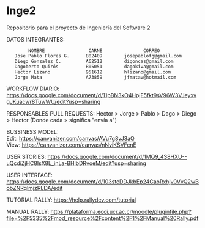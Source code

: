 Inge2
=====

Repositorio para el proyecto de Ingeniería del Software 2

DATOS INTEGRANTES:

            NOMBRE                CARNÉ               CORREO
       Jose Pablo Flores G.      B02409        josepablofg@gmail.com
       Diego Gonzalez C.         A62512        digoncas@gmail.com
       Dagoberto Quirós          B05051        dagokiva@gmail.com
       Hector Lizano             951612        hlizano@gmail.com
       Jorge Mata                A73859        jfmatav@hotmail.com

WORKFLOW DIARIO:
https://docs.google.com/document/d/11pBN3kO4HpjF5fkt9sV96W3VJeyxvgJKuacwr8TuwWU/edit?usp=sharing

RESPONSABLES PULL REQUESTS:
Hector > Jorge > Pablo > Dago > Diego > Hector
(Donde cada > significa "envía a")

BUSSINESS MODEL:                                                                                                                  
Edit: https://canvanizer.com/canvas/AVu7g8vJ3aQ                                                                                   
View: https://canvanizer.com/canvas/nNviKSVFcnE

USER STORIES:
https://docs.google.com/document/d/1MQ9_4S8HXU--uQcdiZjHC8IsX8L_inLa-BHlbDRvoeM/edit?usp=sharing

USER INTERFACE:
https://docs.google.com/document/d/103stcDDJkbEp24CaoRxhjv0VvQ2wBobZNRglmjzRLDA/edit

TUTORIAL RALLY:
https://help.rallydev.com/tutorial

MANUAL RALLY:
https://plataforma.ecci.ucr.ac.cr/moodle/pluginfile.php?file=%2F5335%2Fmod_resource%2Fcontent%2F1%2FManual%20Rally.pdf
